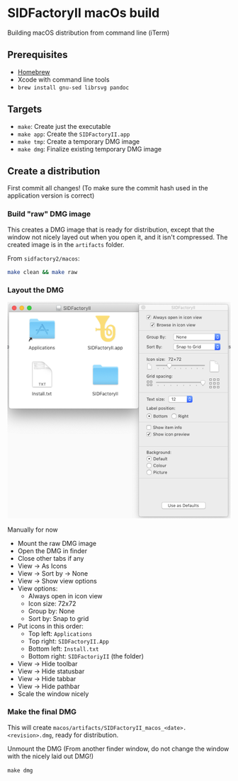 # SIDFactoryII macOs build

Building macOS distribution from command line (iTerm)

## Prerequisites

- [Homebrew](https://brew.sh)
- Xcode with command line tools
- `brew install gnu-sed librsvg pandoc`

## Targets

- `make`: Create just the executable
- `make app`: Create the `SIDFactoryII.app`
- `make tmp`: Create a temporary DMG image
- `make dmg`: Finalize existing temporary DMG image

## Create a distribution

First commit all changes! (To make sure the commit hash used in the application
version is correct)

### Build "raw" DMG image

This creates a DMG image that is ready for distribution, except that the window
not nicely layed out when you open it, and it isn't compressed. The created
image is in the `artifacts` folder.

From `sidfactory2/macos`:

```sh
make clean && make raw
```

### Layout the DMG

![DMG Layout](dmg_layout.png)

Manually for now

- Mount the raw DMG image
- Open the DMG in finder
- Close other tabs if any
- View -> As Icons
- View -> Sort by -> None
- View -> Show view options
- View options:
  - Always open in icon view
  - Icon size: 72x72
  - Group by: None
  - Sort by: Snap to grid
- Put icons in this order:
  - Top left: `Applications`
  - Top right: `SIDFactoryII.App`
  - Bottom left: `Install.txt`
  - Bottom right: `SIDFactoriyII` (the folder)
- View -> Hide toolbar
- View -> Hide statusbar
- View -> Hide tabbar
- View -> Hide pathbar
- Scale the window nicely

### Make the final DMG

This will create `macos/artifacts/SIDFactoryII_macos_<date>.<revision>.dmg`,
ready for distribution.

Unmount the DMG (From another finder window, do not change the window with the
nicely laid out DMG!)

`make dmg`
